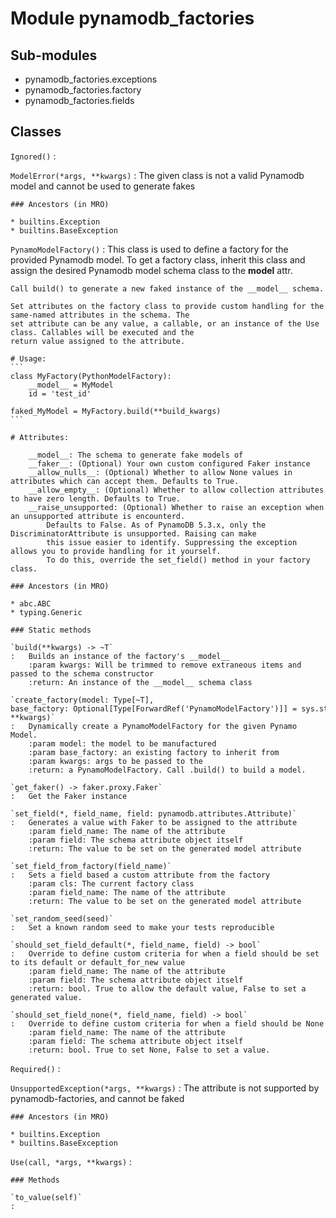 Module pynamodb_factories
=========================

Sub-modules
-----------
* pynamodb_factories.exceptions
* pynamodb_factories.factory
* pynamodb_factories.fields

Classes
-------

`Ignored()`
:   

`ModelError(*args, **kwargs)`
:   The given class is not a valid Pynamodb model and cannot be used to generate fakes

    ### Ancestors (in MRO)

    * builtins.Exception
    * builtins.BaseException

`PynamoModelFactory()`
:   This class is used to define a factory for the provided Pynamodb model.
    To get a factory class, inherit this class and assign the desired Pynamodb model schema class to the __model__ attr.
    
    Call build() to generate a new faked instance of the __model__ schema.
    
    Set attributes on the factory class to provide custom handling for the same-named attributes in the schema. The
    set attribute can be any value, a callable, or an instance of the Use class. Callables will be executed and the
    return value assigned to the attribute.
    
    # Usage:
    ```
    class MyFactory(PythonModelFactory):
        __model__ = MyModel
        id = 'test_id'
    
    faked_MyModel = MyFactory.build(**build_kwargs)
    ```
    
    # Attributes:
    
        __model__: The schema to generate fake models of
        __faker__: (Optional) Your own custom configured Faker instance
        __allow_nulls__: (Optional) Whether to allow None values in attributes which can accept them. Defaults to True.
        __allow_empty__: (Optional) Whether to allow collection attributes to have zero length. Defaults to True.
        __raise_unsupported: (Optional) Whether to raise an exception when an unsupported attribute is encounterd.
            Defaults to False. As of PynamoDB 5.3.x, only the DiscriminatorAttribute is unsupported. Raising can make
            this issue easier to identify. Suppressing the exception allows you to provide handling for it yourself.
            To do this, override the set_field() method in your factory class.

    ### Ancestors (in MRO)

    * abc.ABC
    * typing.Generic

    ### Static methods

    `build(**kwargs) ‑> ~T`
    :   Builds an instance of the factory's __model__
        :param kwargs: Will be trimmed to remove extraneous items and passed to the schema constructor
        :return: An instance of the __model__ schema class

    `create_factory(model: Type[~T], base_factory: Optional[Type[ForwardRef('PynamoModelFactory')]] = sys.stderr, **kwargs)`
    :   Dynamically create a PynamoModelFactory for the given Pynamo Model.
        :param model: the model to be manufactured
        :param base_factory: an existing factory to inherit from
        :param kwargs: args to be passed to the
        :return: a PynamoModelFactory. Call .build() to build a model.

    `get_faker() ‑> faker.proxy.Faker`
    :   Get the Faker instance

    `set_field(*, field_name, field: pynamodb.attributes.Attribute)`
    :   Generates a value with Faker to be assigned to the attribute
        :param field_name: The name of the attribute
        :param field: The schema attribute object itself
        :return: The value to be set on the generated model attribute

    `set_field_from_factory(field_name)`
    :   Sets a field based a custom attribute from the factory
        :param cls: The current factory class
        :param field_name: The name of the attribute
        :return: The value to be set on the generated model attribute

    `set_random_seed(seed)`
    :   Set a known random seed to make your tests reproducible

    `should_set_field_default(*, field_name, field) ‑> bool`
    :   Override to define custom criteria for when a field should be set to its default or default_for_new value
        :param field_name: The name of the attribute
        :param field: The schema attribute object itself
        :return: bool. True to allow the default value, False to set a generated value.

    `should_set_field_none(*, field_name, field) ‑> bool`
    :   Override to define custom criteria for when a field should be None
        :param field_name: The name of the attribute
        :param field: The schema attribute object itself
        :return: bool. True to set None, False to set a value.

`Required()`
:   

`UnsupportedException(*args, **kwargs)`
:   The attribute is not supported by pynamodb-factories, and cannot be faked

    ### Ancestors (in MRO)

    * builtins.Exception
    * builtins.BaseException

`Use(call, *args, **kwargs)`
:   

    ### Methods

    `to_value(self)`
    :